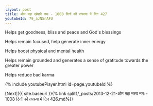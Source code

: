 ```yaml
---
layout: post
title: ओम महा खंभावे नमः - 1008 दिनों की तपस्या में दिन 427
youtubeId: 79_aJNSnAFU
---
```

 
 
Helps get goodness, bliss and peace and God's blessings
 
Helps remain focused, help generate inner energy 
 
Helps boost physical and mental health 
 
Helps remain grounded and generates a sense of gratitude towards the greater power 
 
Helps reduce bad karma
 
 
 
 


{% include youtubePlayer.html id=page.youtubeId %}
 
[Next]({{ site.baseurl }}{% link  split1/_posts/2013-12-21-ओम महा नस्य नमः - 1008 दिनों की तपस्या में दिन 426.md%})
 
